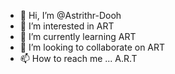 - 👋 Hi, I’m @Astrithr-Dooh
- 👀 I’m interested in ART
- 🌱 I’m currently learning ART
- 💞️ I’m looking to collaborate on ART
- 📫 How to reach me ... A.R.T

<!---
Astrithr-Dooh/Astrithr-Dooh is a ✨ special ✨ repository because its `README.md` (this file) appears on your GitHub profile.
You can click the Preview link to take a look at your changes.
--->
